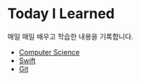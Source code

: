 # Today I Learned

매일 매일 배우고 학습한 내용을 기록합니다.

- [Computer Science](CS/README.md)
- [Swift](Swift/README.md)
- [Git](Git/README.md)
